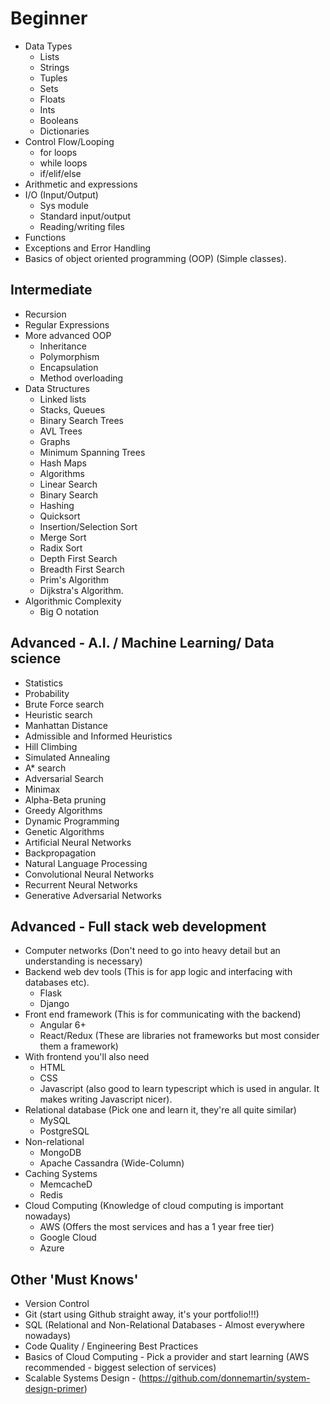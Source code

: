 # **Beginner**

- Data Types
    - Lists
    - Strings
    - Tuples
    - Sets
    - Floats
    - Ints
    - Booleans
    - Dictionaries
- Control Flow/Looping
    - for loops
    - while loops
    - if/elif/else
- Arithmetic and expressions
- I/O (Input/Output)
    - Sys module
    - Standard input/output
    - Reading/writing files
- Functions
- Exceptions and Error Handling
- Basics of object oriented programming (OOP) (Simple classes).

## **Intermediate**

- Recursion
- Regular Expressions
- More advanced OOP
    - Inheritance
    - Polymorphism
    - Encapsulation
    - Method overloading
- Data Structures
    - Linked lists
    - Stacks, Queues
    - Binary Search Trees
    - AVL Trees
    - Graphs
    - Minimum Spanning Trees
    - Hash Maps
    - Algorithms
    - Linear Search
    - Binary Search
    - Hashing
    - Quicksort
    - Insertion/Selection Sort
    - Merge Sort
    - Radix Sort
    - Depth First Search
    - Breadth First Search
    - Prim's Algorithm
    - Dijkstra's Algorithm.
- Algorithmic Complexity
    - Big O notation

## **Advanced - A.I. / Machine Learning/ Data science**

- Statistics
- Probability
- Brute Force search
- Heuristic search
- Manhattan Distance
- Admissible and Informed Heuristics
- Hill Climbing
- Simulated Annealing
- A* search
- Adversarial Search
- Minimax
- Alpha-Beta pruning
- Greedy Algorithms
- Dynamic Programming
- Genetic Algorithms
- Artificial Neural Networks
- Backpropagation
- Natural Language Processing
- Convolutional Neural Networks
- Recurrent Neural Networks
- Generative Adversarial Networks

## **Advanced - Full stack web development**

- Computer networks (Don't need to go into heavy detail but an understanding is necessary)
- Backend web dev tools (This is for app logic and interfacing with databases etc).
    - Flask
    - Django
- Front end framework (This is for communicating with the backend)
    - Angular 6+
    - React/Redux (These are libraries not frameworks but most consider them a framework)
- With frontend you'll also need
    - HTML
    - CSS
    - Javascript (also good to learn typescript which is used in angular. It makes writing Javascript nicer).
- Relational database (Pick one and learn it, they're all quite similar)
    - MySQL
    - PostgreSQL
- Non-relational
    - MongoDB
    - Apache Cassandra (Wide-Column)
- Caching Systems
    - MemcacheD
    - Redis
- Cloud Computing (Knowledge of cloud computing is important nowadays)
    - AWS (Offers the most services and has a 1 year free tier)
    - Google Cloud
    - Azure

## **Other 'Must Knows'**

- Version Control
- Git (start using Github straight away, it's your portfolio!!!)
- SQL (Relational and Non-Relational Databases - Almost everywhere nowadays)
- Code Quality / Engineering Best Practices
- Basics of Cloud Computing - Pick a provider and start learning (AWS recommended - biggest selection of services)
- Scalable Systems Design - (https://github.com/donnemartin/system-design-primer)